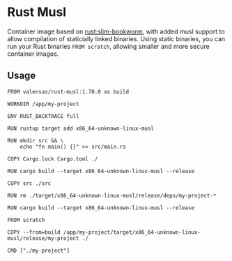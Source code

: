 # Rust Musl

Container image based on [rust:slim-bookworm](https://hub.docker.com/_/rust), with added musl support to allow compilation of staticially linked binaries.
Using static binaries, you can run your Rust binaries `FROM scratch`, allowing smaller and more secure container images.

## Usage

```docker
FROM valensas/rust-musl:1.70.0 as build

WORKDIR /app/my-project

ENV RUST_BACKTRACE full

RUN rustup target add x86_64-unknown-linux-musl

RUN mkdir src && \
    echo "fn main() {}" >> src/main.rs

COPY Cargo.lock Cargo.toml ./

RUN cargo build --target x86_64-unknown-linux-musl --release

COPY src ./src

RUN rm ./target/x86_64-unknown-linux-musl/release/deps/my-project-*

RUN cargo build --target x86_64-unknown-linux-musl --release

FROM scratch

COPY --from=build /app/my-project/target/x86_64-unknown-linux-musl/release/my-project ./

CMD ["./my-project"]
```